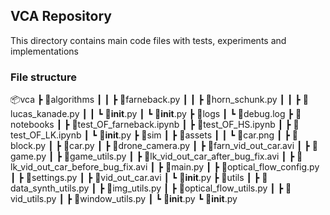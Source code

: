 ## VCA Repository

This directory contains main code files with tests, experiments and implementations

### File structure

📦vca
 ┣ 📂algorithms
 ┃ ┃ ┣ 📜farneback.py
 ┃ ┃ ┣ 📜horn_schunk.py
 ┃ ┃ ┣ 📜lucas_kanade.py
 ┃ ┃ ┗ 📜__init__.py
 ┃ ┗ 📜__init__.py
 ┣ 📂logs
 ┃ ┗ 📜debug.log
 ┣ 📂notebooks
 ┃ ┣ 📜test_OF_farneback.ipynb
 ┃ ┣ 📜test_OF_HS.ipynb
 ┃ ┣ 📜test_OF_LK.ipynb
 ┃ ┗ 📜__init__.py
 ┣ 📂sim
 ┃ ┣ 📂assets
 ┃ ┃ ┗ 📜car.png
 ┃ ┣ 📜block.py
 ┃ ┣ 📜car.py
 ┃ ┣ 📜drone_camera.py
 ┃ ┣ 📜farn_vid_out_car.avi
 ┃ ┣ 📜game.py
 ┃ ┣ 📜game_utils.py
 ┃ ┣ 📜lk_vid_out_car_after_bug_fix.avi
 ┃ ┣ 📜lk_vid_out_car_before_bug_fix.avi
 ┃ ┣ 📜main.py
 ┃ ┣ 📜optical_flow_config.py
 ┃ ┣ 📜settings.py
 ┃ ┣ 📜vid_out_car.avi
 ┃ ┗ 📜__init__.py
 ┣ 📂utils
 ┃ ┣ 📜data_synth_utils.py
 ┃ ┣ 📜img_utils.py
 ┃ ┣ 📜optical_flow_utils.py
 ┃ ┣ 📜vid_utils.py
 ┃ ┣ 📜window_utils.py
 ┃ ┗ 📜__init__.py
 ┗ 📜__init__.py